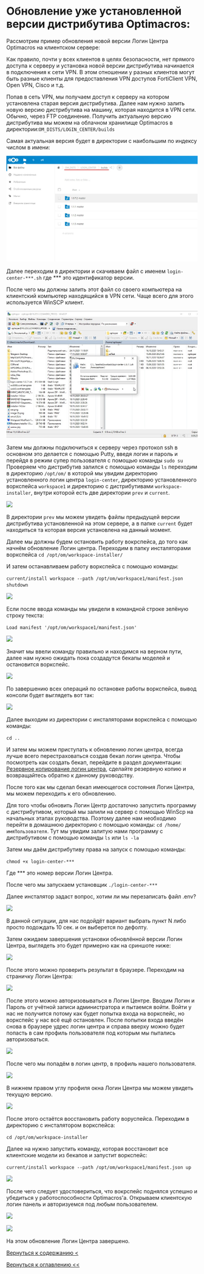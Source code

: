 # Обновление уже установленной версии дистрибутива Optimacros:

Рассмотрим пример обновления новой версии Логин Центра Optimacros на клиентском сервере:

Как правило, почти у всех клиентов в целях безопасности, нет прямого доступа к серверу и установка новой версии 
дистрибутива начинается в подключения к сети VPN. В этом отношении у разных клиентов могут быть разные клиенты для 
предоставления VPN доступов FortiClient VPN, Open VPN, Cisco и т.д.

Попав в сеть VPN, мы получаем доступ к серверу на котором установлена старая версия дистрибутива. Далее нам нужно залить
 новую версию дистрибутива на машину, которая находится в VPN сети. Обычно, через FTP соединение. Получить актуальную 
 версию дистрибутива мы можем на облачном хранилище Optimacros в директории:```OM_DISTS/LOGIN_CENTER/builds```

Самая актуальная версия будет в директории с наибольшим по индексу числом в имени:

![](./pictures/lastDistrLc.jpg)

Далее переходим в директории и скачиваем файл с именем ```login-center-***.sh``` где *** это идентификатор версии.

После чего мы должны залить этот файл со своего компьютера на клиентский компьютер находящийся в VPN сети. Чаще всего 
для этого используется WinSCP клиент.


![](./pictures/uploadLc.jpg)

 
Затем мы должны подключиться к серверу через протокол ssh в основном это делается с помощью Putty, введя логин и пароль 
и перейдя в режим супер пользователя с помощью команды ```sudo su``` Проверяем что дистрибутив залился с помощью команды
```ls``` переходим в директорию ```/opt/om/``` в которой мы увидим директорию установленного логин центра 
```login-center```, директорию установленного воркспейса ```workspace1``` и директорию с дистрибутивами 
```workspace-installer```, внутри которой есть две директории ```prev``` и ```current```.

![](./pictures/sshPutty1.jpg)

В директории ```prev``` мы можем увидеть файлы предыдущей версии дистрибутива установленной на этом сервере, а в папке 
```current``` будет находиться та которая версия установлена на данный момент.

Далее мы должны будем остановить работу вокрспейса, до того как начнём обновление Логин центра.
Переходим в папку инсталяторами воркспейса
```cd /opt/om/workspace-installer/```
 
И затем останавливаем работу воркспейса с помощью команды:
 
```current/install workspace --path /opt/om/workspace1/manifest.json shutdown```

![](./pictures/sshPutty3.jpg)

Если после ввода команды мы увидели в командной строке зелёную строку текста: 

```Load manifest '/opt/om/workspace1/manifest.json'```

![](./pictures/sshPutty4.jpg)

Значит мы ввели команду правильно и находимся на верном пути, далее нам нужно ожидать пока создадутся бекапы моделей и 
остановится воркспейс.

![](./pictures/sshPutty5.jpg)

По завершению всех операций по остановке работы воркспейса, вывод консоли будет выглядеть вот так:

![](./pictures/sshPutty6.jpg)

Далее выходим из директории с инсталяторами воркспейса с помощью команды:

`cd ..`

И затем мы можем приступать к обновлению логин центра, всегда лучше всего перестраховаться создав бекап логин центра.
Чтобы посмотреть как создать бекап, перейдите в раздел документации: [Резервное копирование логин центра](reserveLc.md),
сделайте резервную копию и возвращайтесь обратно к данному руководству.

После того как мы сделал бекап имеющегося состояния Логин Центра, мы можем переходить к его обновлению.

Для того чтобы обновить Логин Центр достаточно запустить программу с дистрибутивом, который мы залили на сервер с 
помощью WinScp на начальных этапах руководства. Поэтому далее нам необходимо перейти в домашнюю директорию с помощью 
команды: `cd /home/имяПользователя`. Тут мы увидим залитую нами программу с дистрибутивом с помощью команды `ls` или 
`ls -la`

Затем мы даём дистрибутиву права на запуск с помощью команды: 

```chmod +x login-center-***```

Где *** это номер версии Логин Центра.

После чего мы запускаем установщик `./login-center-***`

Далее инсталятор задаст вопрос, хотим ли мы перезаписать файл .env?

![](./pictures/replaceEnv.jpg)

В данной ситуации, для нас подойдёт вариант выбрать пункт N либо просто подождать 10 сек. и он выберется по дефолту.

Затем ожидаем завершения установки обновлённой версии Логин Центра, выглядеть это будет примерно как на сриншоте ниже:

![](./pictures/lcInstallComplete.jpg)

После этого можно проверить результат в браузере. Переходим на страничку Логин Центра:

![](./pictures/workingLc.jpg)

После этого можно авторизовываться в Логин Центре. Вводим Логин и Пароль от учётной записи администратора и пытаемся 
войти. Войти у нас не получится потому как будет попытка входа на воркспейс, но воркспейс у нас всё ещё остановлен.
После попытки входа введён снова в браузере удрес логин центра и справа вверху можно будет попасть в сам профиль 
пользователя под которым мы пытались авторизоваться.

![](./pictures/pathToProfileLc.jpg)

После чего мы попадём в логин центр, в профиль нашего пользователя.

![](./pictures/profileLcUser.jpg)

В нижнем правом углу профиля окна Логин Центра мы можем увидеть текущую версию.

![](./pictures/newVersionLc.jpg)

После этого остаётся восстановить работу воруспейса. Переходим в директорию с инсталятором воркспейса:

`cd /opt/om/workspace-installer`

Далее на нужно запустить команду, которая восстановит все клиентские модели из бекапов и запустит воркспейс:

```current/install workspace --path /opt/om/workspace1/manifest.json up```

![](./pictures/sshPutty7.jpg)

После чего следует удостовериться, что вокрспейс поднялся успешно и убедиться у работоспособности Optimacros'а. 
Открываем клиентскую логин панель и авторизуемся под любым пользователем.

![](./pictures/loginCenter.jpg)

![](./pictures/controlCheck.jpg)

На этом обновление Логин Центра завершено.

[Вернуться к содержанию <](contents.md)

[Вернуться к оглавлению <<](index.md)
